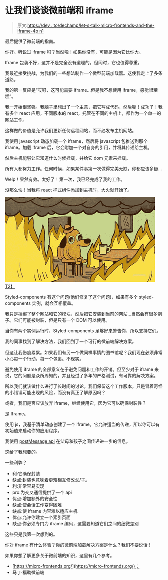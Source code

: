 # 让我们谈谈微前端和 iframe

> 原文:[https://dev . to/dechamp/let-s-talk-micro-frontends-and-the-iframe-4p n1](https://dev.to/dechamp/let-s-talk-micro-frontends-and-the-iframe-4pn1)

最后提供了微前端的指南。

你好。听说过 iframe 吗？当然啦！如果你没有，可能是因为它比你大。

Iframe 包装不好，这并不是完全没有道理的。但同时，它也值得尊重。

我最近接受挑战，为我们的一些想法制作一个微型前端加载器。这使我走上了多条道路。

我的第一反应是“哎呀，这可能需要 iframe...但是我不想使用 iframe，感觉很糟糕”。

我一开始很坚强。我脑子里想出了一个主意，把它写成代码，然后嘣！成功了！我有多个 react 应用，不同版本的 react，托管在不同的主机上，都作为一个单一的网站工作。

这样做的价值是允许我们更新任何远程网站，而不必发布主机网站。

我使用 javascript 动态加载一个 iframe，然后将 javascript 包推送到那个 iframe。加载 iframe 后，它会附加一个对自身的引用，并将其传递给主机。

然后主机能够让它知道什么时候挂载，并给它 dom 元素来挂载。

所有人都努力工作。任何时候，如果某件事第一次做得完美无缺，你都应该多疑...

Welp！果然有效。太好了！第一次，我已经完成了我的工作。

没那么快！当我将 react 样式组件添加到主机时，大火就开始了。

[![fire](img/f7f39b27e41f02982a529b357b2d6c62.png)T2】](https://i.giphy.com/media/NTur7XlVDUdqM/giphy.gif)

Styled-components 有这个问题(他们修复了这个问题)，如果有多个 styled-components 实例，就会互相覆盖。

我只是捆绑了整个网站和它的模块，然后把它安装到当前的网站...当然会有很多例子。它们可能被封装，但是只有一个 DOM 可以使用。

当你有两个实例运行时，Styled-components 足够好来警告你，所以支持它们。

我的同事找到了解决方法，我们回到了一个可行的微前端解决方案。

但这让我伤痕累累。如果我们有另一个做同样事情的图书馆呢？我们现在必须非常小心每一个行动，每一个包裹。不现实。

避免使用 iframe 的全部意义在于避免问题和工作的开销。但至少对于 iframe 来说，它的问题是众所周知的，并且经过了多年的严格测试，有可靠的解决方案。

所以我们就该做什么进行了长时间的讨论。我们保留这个工作版本，只是冒着奇怪的小错误可能出现的风险，而没有真正了解原因吗？

或者，我们是否应该放弃 iframe，继续使用它，因为它可以确保封装性？

是 Iframe。

使用 js，我基于清单动态创建了一个 iframe。它允许适当的传递，所以你可以有初始值来启动你的应用程序。

我使用 [postMessage api](https://developer.mozilla.org/en-US/docs/Web/API/Window/postMessage) 在父母和孩子之间传递进一步的信息。

这给了我想要的。

一些利弊？

*   利:它确保封装
*   缺点:封装也意味着更难相互修改父/子。
*   利:非常容易实现
*   pro:为交叉通信提供了一个 api
*   优点:增加额外的安全性
*   缺点:使会话工作变得困难
*   缺点:使 iframe 内容难以适应主机
*   优点:允许你建立一个索引页面
*   缺点:你必须专门为 iframe 编码，这需要知道它们之间的细微差别

这些只是我第一次想到的。

你对 iframe 有什么体验？你的微前端加载解决方案是什么？我们不要说话！

如果你想了解更多关于微前端的知识，这里有几个参考。

*   [https://micro-frontends.org/](https://micro-frontends.org/)；
*   马丁·福勒微前端